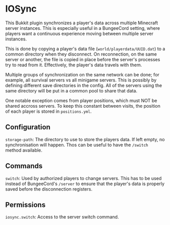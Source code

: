 # IOSync

This Bukkit plugin synchronizes a player's data across multiple Minecraft server instances. This is especially useful in a BungeeCord setting, where players want a continuous experience moving between multiple server instances.

This is done by copying a player's data file (`world/playerdata/UUID.dat`) to a common directory when they disconnect. On reconnection, on the same server or another, the file is copied in place before the server's processes try to read from it. Effectively, the player's data travels with them.

Multiple groups of synchronization on the same network can be done; for example, all survival servers vs all minigame servers. This is possibly by defining different save directories in the config. All of the servers using the same directory will be put in a common pool to share that data.

One notable exception comes from player positions, which must NOT be shared accross servers. To keep this constant between visits, the position of each player is stored in `positions.yml`.


## Configuration

`storage-path`: The directory to use to store the players data. If left empty, no synchronisation will happen. Thos can be useful to have the `/switch` method available.


## Commands

`switch`: Used by authorized players to change servers. This has to be used instead of BungeeCord's `/server` to ensure that the player's data is properly saved before the disconnection registers.


## Permissions

`iosync.switch`: Access to the server switch command.
